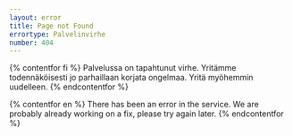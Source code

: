 ```yaml
---
layout: error
title: Page not Found
errortype: Palvelinvirhe
number: 404
---
```


{% contentfor fi %}
Palvelussa on tapahtunut virhe. Yritämme todennäköisesti jo parhaillaan korjata ongelmaa. Yritä myöhemmin uudelleen.
{% endcontentfor %}

{% contentfor en %}
There has been an error in the service. We are probably already working on a fix, please try again later.
{% endcontentfor %}
